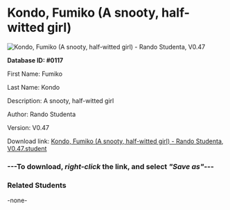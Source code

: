 # Kondo, Fumiko (A snooty, half-witted girl)

<img src="../../Files/Images/Kondo, Fumiko (A snooty, half-witted girl).png" title="Kondo, Fumiko (A snooty, half-witted girl) - Rando Studenta, V0.47">

**Database ID: #0117**

First Name: Fumiko

Last Name: Kondo

Description: A snooty, half-witted girl

Author: Rando Studenta

Version: V0.47

Download link: <a href="https://raw.githubusercontent.com/Arbiter1223/Daigaku-Gurashi-Custom-Students/master/Files/Student%20Files/Kondo%2C%20Fumiko%20(A%20snooty%2C%20half-witted%20girl)%20-%20Rando%20Studenta%2C%20V0.47.student">Kondo, Fumiko (A snooty, half-witted girl) - Rando Studenta, V0.47.student</a>

### ---**To download, _right-click_ the link, and select _"Save as"_**---

### Related Students

-none-
